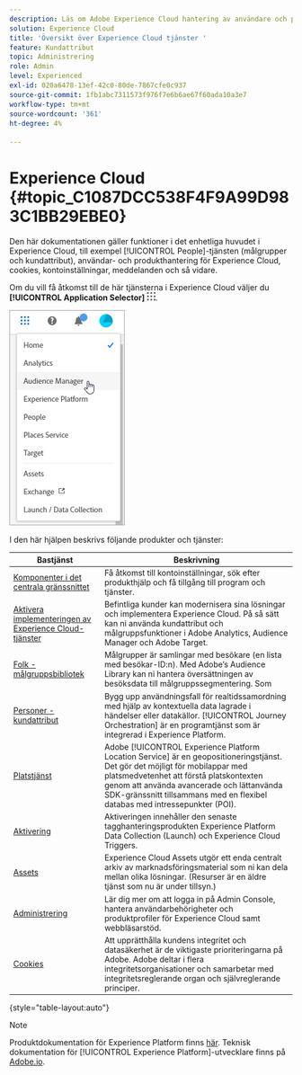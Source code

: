```yaml
---
description: Läs om Adobe Experience Cloud hantering av användare och produkter, människor (målgrupper och kundattribut), Journey Orchestration, erbjudanden, platser, Experience Platform Launch och mobiltjänster.
solution: Experience Cloud
title: 'Översikt över Experience Cloud tjänster '
feature: Kundattribut
topic: Administrering
role: Admin
level: Experienced
exl-id: 020a6478-13ef-42c0-80de-7867cfe0c937
source-git-commit: 1fb1abc7311573f976f7e6b6ae67f60ada10a3e7
workflow-type: tm+mt
source-wordcount: '361'
ht-degree: 4%

---
```


# Experience Cloud {#topic_C1087DCC538F4F9A99D983C1BB29EBE0}

Den här dokumentationen gäller funktioner i det enhetliga huvudet i Experience Cloud, till exempel [!UICONTROL People]-tjänsten (målgrupper och kundattribut), användar- och produkthantering för Experience Cloud, cookies, kontoinställningar, meddelanden och så vidare.

Om du vill få åtkomst till de här tjänsterna i Experience Cloud väljer du **[!UICONTROL Application Selector]**
![](assets/menu-icon.png).

![](assets/platform-core-services.png)

I den här hjälpen beskrivs följande produkter och tjänster:

| Bastjänst | Beskrivning |
|--- |--- |
| [Komponenter i det centrala gränssnittet](experience-cloud.md) | Få åtkomst till kontoinställningar, sök efter produkthjälp och få tillgång till program och tjänster. |
| [Aktivera implementeringen av Experience Cloud-tjänster](core-services.md) | Befintliga kunder kan modernisera sina lösningar och implementera Experience Cloud. På så sätt kan ni använda kundattribut och målgruppsfunktioner i Adobe Analytics, Audience Manager och Adobe Target. |
| [Folk - målgruppsbibliotek](audience-library.md) | Målgrupper är samlingar med besökare (en lista med besökar-ID:n). Med Adobe’s Audience Library kan ni hantera översättningen av besöksdata till målgruppssegmentering. Som |
| [Personer - kundattribut](attributes.md) | Bygg upp användningsfall för realtidssamordning med hjälp av kontextuella data lagrade i händelser eller datakällor. [!UICONTROL Journey Orchestration] är en programtjänst som är integrerad i Experience Platform. |
| [Platstjänst](https://experienceleague.adobe.com/docs/places/using/home.html?lang=en) | Adobe [!UICONTROL Experience Platform Location Service] är en geopositioneringstjänst. Det gör det möjligt för mobilappar med platsmedvetenhet att förstå platskontexten genom att använda avancerade och lättanvända SDK-gränssnitt tillsammans med en flexibel databas med intressepunkter (POI). |
| [Aktivering](activation.md) | Aktiveringen innehåller den senaste tagghanteringsprodukten Experience Platform Data Collection (Launch) och Experience Cloud Triggers. |
| [Assets](experience-cloud-assets.md) | Experience Cloud Assets utgör ett enda centralt arkiv av marknadsföringsmaterial som ni kan dela mellan olika lösningar. (Resurser är en äldre tjänst som nu är under tillsyn.) |
| [Administrering](admin-getting-started.md) | Lär dig mer om att logga in på Admin Console, hantera användarbehörigheter och produktprofiler för Experience Cloud samt webbläsarstöd. |
| [Cookies](cookies-privacy.md) | Att upprätthålla kundens integritet och datasäkerhet är de viktigaste prioriteringarna på Adobe. Adobe deltar i flera integritetsorganisationer och samarbetar med integritetsreglerande organ och självreglerande principer. |

{style=&quot;table-layout:auto&quot;}

>[!NOTE]
>
>Produktdokumentation för Experience Platform finns [här](https://experienceleague.adobe.com/docs/experience-platform/landing/home.html?lang=en). Teknisk dokumentation för [!UICONTROL Experience Platform]-utvecklare finns på [Adobe.io](https://www.adobe.io/apis/experienceplatform/home/services.html).